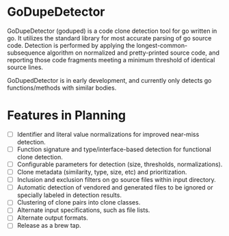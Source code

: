 # GoDupeDetector
GoDupeDetector (goduped) is a code clone detection tool for go written in go.  It utilizes the standard library for most accurate parsing of go source code.  Detection is performed by applying the longest-common-subsequence algorithm on normalized and pretty-printed source code, and reporting those code fragments meeting a minimum threshold of identical source lines.

GoDupedDetector is in early development, and currently only detects go functions/methods with similar bodies.

# Features in Planning
- [ ] Identifier and literal value normalizations for improved near-miss detection.
- [ ] Function signature and type/interface-based detection for functional clone detection.
- [ ] Configurable parameters for detection (size, thresholds, normalizations).
- [ ] Clone metadata (similarity, type, size, etc) and prioritization.
- [ ] Inclusion and exclusion filters on go source files within input directory.
- [ ] Automatic detection of vendored and generated files to be ignored or specially labeled in detection results.
- [ ] Clustering of clone pairs into clone classes.
- [ ] Alternate input specifications, such as file lists.
- [ ] Alternate output formats.
- [ ] Release as a brew tap.
